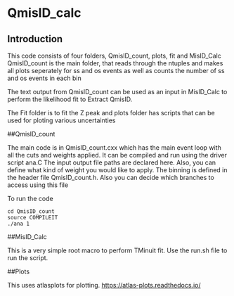 # QmisID_calc

## Introduction
This code consists of four folders, QmisID_count, plots, fit and MisID_Calc
QmisID_count is the main folder, that reads through the ntuples and makes all plots seperately for ss and os events as well as counts the number of ss and os events in each bin

The text output from QmisID_count can be used as an input in MisID_Calc to perform the likelihood fit to Extract QmisID. 

The Fit folder is to fit the Z peak and plots folder has scripts that can be used for ploting various uncertainties

##QmisID_count

The main code is in QmisID_count.cxx which has the main event loop with all the cuts and weights applied.
It can be compiled and run using the driver script ana.C The input output file paths are declared here. Also, you can define what kind of weight you would like to apply.
The binning is defined in the header file QmisID_count.h. Also you can decide which branches to access using this file

To run the code 
```
cd QmisID_count
source COMPILEIT
./ana 1
```

##MisID_Calc

This is a very simple root macro to perform TMinuit fit. Use the run.sh file to run the script.

##Plots

This uses atlasplots for plotting. https://atlas-plots.readthedocs.io/


